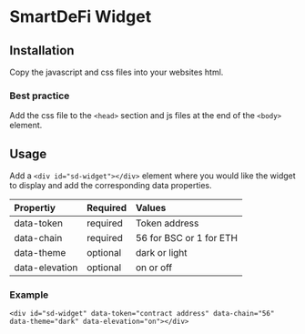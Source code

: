 # SmartDeFi Widget


## Installation

Copy the javascript and css files into your websites html.

### Best practice

Add the css file to the `<head>` section and js files at the end of the `<body>` element.

## Usage

Add a `<div id="sd-widget"></div>` element where you would like the widget to display and add the corresponding data properties.

| Propertiy  | Required | Values                |
| :--------- | :------- | :----------------------- |
| data-token | required | Token address|
| data-chain | required | 56 for BSC or 1 for ETH |
| data-theme | optional | dark or light | 
| data-elevation | optional | on or off|
  
### Example

`<div id="sd-widget" data-token="contract address" data-chain="56" data-theme="dark" data-elevation="on"></div>`
